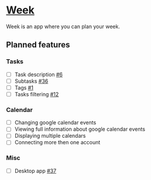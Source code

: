 # [Week](https://app.getweek.pro/)
 Week is an app where you can plan your week.

## Planned features
### Tasks
- [ ] Task description [#6](https://github.com/getweek/issues/issues/6)
- [ ] Subtasks [#36](https://github.com/getweek/issues/issues/36)
- [ ] Tags [#1](https://github.com/getweek/issues/issues/1)
- [ ] Tasks filtering [#12](https://github.com/getweek/issues/issues/12)

### Calendar
- [ ] Changing google calendar events
- [ ] Viewing full information about google calendar events
- [ ] Displaying multiple calendars
- [ ] Connecting more then one account

### Misc
- [ ] Desktop app [#37](https://github.com/getweek/issues/issues/37)
